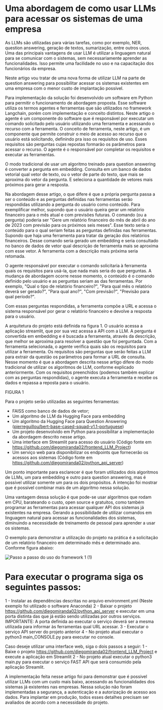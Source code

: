 # Uma abordagem de como usar LLMs para acessar os sistemas de uma empresa 

As LLMs são utilizadas para várias tarefas, como por exemplo, NER, question answering, geração de textos, sumarização, entre outros usos. Uma das principais vantagens de usar LLM é utilizar a linguagem natural para se comunicar com o sistemas, sem necessariamente aprender as funcionalidades. Isso permite uma facilidade no uso e na capacitação dos funcionários da empresa. 

Neste artigo vou tratar de uma nova forma de utilizar LLM na parte de question answering para possibilitar acessar os sistemas existentes em uma empresa com o menor custo de implantação possível.

Para implementação da solução foi desenvolvido um software em Python para permitir o funcionamento de abordagem proposta. Esse software utiliza os termos agentes e ferramentas que são utilizados no framework Langchain, porém com implementação e conceito distintos. Neste artigo o agente é um componente do software que é responsável por executar um comando solicitado pelo usuário utilizando uma ferramenta e acessando o recurso com a ferramenta. O conceito de ferramenta, neste artigo, é um componente que permite construir o meio de acesso ao recurso que o usuário está solicitando, definindo pra isso os requisitos de uso. Esses requisitos são perguntas cujas repostas formarão os parâmetros para acessar o recurso. O agente é o responsável por completar os requisitos e executar as ferramentas.

O modo tradicional de usar um algoritmo treinado para question answering é converter a pergunta em embedding. Consulta em um banco de dados vetorial qual vetor de texto, ou o vetor de parte do texto, que mais se aproxima do vetor da pergunta. E seleciona a quantidade de vetores mais próximos para gerar a resposta.

 Na abordagem desse artigo, o que difere é que a própria pergunta passa a ser o conteúdo e as perguntas definidas nas ferramentas serão respondidas utilizando a pergunta do usuário como conteúdo. Para exemplificar melhor, supondo que o usuário queira gerar um relatório financeiro para o mês atual e com previsões futuras. O comando (ou a pergunta) poderia ser "Gere um relatório financeiro do mês de abril do ano de 2023 com previsão para os próximos seis meses". Esse texto seria o conteúdo para o qual seriam feitas as perguntas definidas nas ferramentas. Supondo que haja uma ferramenta para tratar da geração dos relatórios financeiros. Desse comando seria gerado um embedding e seria consultado no banco de dados de vetor qual descrição de ferramenta mais se aproxima com esse vetor. A ferramenta com a descrição mais próxima seria retomada. 

O agente responsável por executar o comando solicitaria à ferramenta quais os requisitos para usá-la, que nada mais seria do que perguntas. A mudança de abordagem ocorre nesse momento, o conteúdo é o comando definido pelo usuário e as perguntas seriam as das ferramentas. Por exemplo, "Qual o tipo de relatório financeiro?", "Para qual mês o relatório deverá ser gerado?", "Para qual ano?", "Com previsão?", "Previsão para qual período?".

Com essas perguntas respondidas, a ferramenta compõe a URL e acessa o sistema responsável por gerar o relatório financeiro e devolve a resposta para o usuário. 

A arquitetura do projeto está definida na figura 1. O usuário acessa a aplicação streamlit, que por sua vez acessa a API com a LLM. A pergunta é convertida em embedding e é buscada a ferramenta, através da descrição, que melhor se aproxima para resolver a questão que foi perguntada. Com a ferramenta selecionada, o agente verifica quais são os requisitos para utilizar a ferramenta. Os requisitos são perguntas que serão feitas a LLM para extrair da questão os parâmetros para formar a URL de consulta. Nesse momento é que a abordagem descrita nesse artigo difere do modo tradicional de utilizar os algoritmos de LLM, conforme explicado anteriormente. Com os requisitos preenchidos (podemos também explicar com as perguntas respondidas), o agente executa a ferramenta e recebe os dados e repassa a reposta para o usuário.

FIGURA 1


Para o projeto serão utilizadas as seguintes ferramentas:

- FAISS como banco de dados de vetor;
- Um algoritmo de LLM da Hugging Face para embedding 
- Um algoritmo da Hugging Face para Question Answering ([pierreguillou/bert-base-cased-squad-v1.1-portuguese](https://huggingface.co/pierreguillou/bert-base-cased-squad-v1.1-portuguese))
- Um projeto desenvolvido em Python para possibilitar a implementação da abordagem descrito nesse artigo.
- Uma interface em Streamlit para acesso do usuário (Código fonte em https://github.com/diegomiranda02/frontend_LLM_Project)
- Um serviço web para disponibilizar os endpoints que fornecerão os acessos aos sistemas (Código fonte em https://github.com/diegomiranda02/python_api_server)

Um ponto importante para esclarecer é que foram utilizados dois algoritmos de LLMs, um para embedding e outro para question answering, mas é possível utilizar somente um para os dois propósitos. A intenção foi mostrar que é possível combinar mais de um algoritmo nessa solução.

Uma vantagem dessa solução é que pode-se usar algoritmos que rodam em CPU, barateando o custo, open source e gratuitos, como também programar as ferramentas para acessar qualquer API dos sistemas já existentes na empresa. Gerando a possibilidade de utilizar comandos em linguagem natural para acessar as funcionalidades dos sistemas, diminuindo a necessidade de treinamento de pessoal para aprender a usar os sistemas.

O exemplo para demonstrar a utilização do projeto na prática é a solicitação de um relatório financeiro em determinado mês e determinado ano. Conforme figura abaixo:

![Passo a passo do uso do framework 1 (1)](https://github.com/diegomiranda02/LLM_Portuguese_With_FAISS_Vector_DB/assets/9868024/492cf05e-4f21-4912-85ff-4e53d3f04d3e)

# Para executar o programa siga os seguintes passos:

1 - Instalar as dependências descritas no arquivo environment.yml (Neste exemplo foi utilizado o software Anaconda)
2 - Baixar o projeto https://github.com/diegomiranda02/python_api_server e executar em uma porta distinta das que já estão sendo utilizadas por outros serviços. IMPORTANTE: A porta definida ao executar o serviço deverá ser a mesma utilizada para informar às ferramentas qual URL acessar.
3 - Executar o serviço API server do projeto anterior
4 - No projeto atual executar o python3 main_CONSOLE.py para executar no console.

Caso deseje utilizar uma interface web, siga o dois passos a seguir:
1 - Baixe o projeto https://github.com/diegomiranda02/frontend_LLM_Project e execute a aplicação em Streamlit
2 - No projeto atual executar o python3 main.py para executar o serviço FAST API que será consumido pela aplicação Streamlit.

A implementação feita nesse artigo foi para demonstrar que é possivel utilizar LLMs com um custo mais baixo, acessando as funcionalidades dos sistemas já existentes nas empresas. Nessa solução não foram implementadas a segurança, a autenticação e a autorização de acesso aos dados. Para implantar em produção, todos esses detalhes precisam ser avaliados de acordo com a necessidade do projeto.

